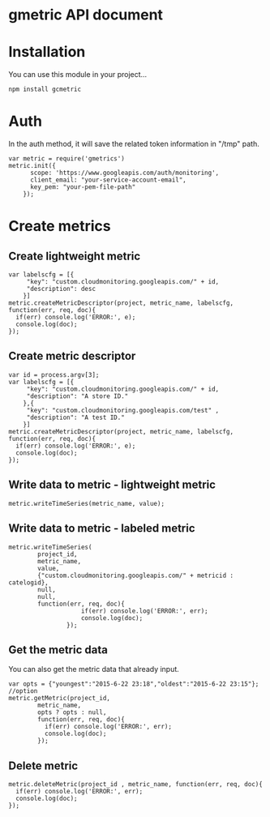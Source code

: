 gmetric API document
====

# Installation

You can use this module in your project...

```
npm install gcmetric
```

# Auth

In the auth method, it will save the related token information in "/tmp" path.

```
var metric = require('gmetrics')
metric.init({
      scope: 'https://www.googleapis.com/auth/monitoring',
      client_email: "your-service-account-email",
      key_pem: "your-pem-file-path"
    });
```

# Create metrics

## Create lightweight metric

```
var labelscfg = [{
	 "key": "custom.cloudmonitoring.googleapis.com/" + id,
	 "description": desc
	}]
metric.createMetricDescriptor(project, metric_name, labelscfg, function(err, req, doc){
  if(err) console.log('ERROR:', e);
  console.log(doc);
});
```

## Create metric descriptor

```
var id = process.argv[3];
var labelscfg = [{
	 "key": "custom.cloudmonitoring.googleapis.com/" + id,
	 "description": "A store ID."
	},{
	 "key": "custom.cloudmonitoring.googleapis.com/test" ,
	 "description": "A test ID."
	}]
metric.createMetricDescriptor(project, metric_name, labelscfg, function(err, req, doc){
  if(err) console.log('ERROR:', e);
  console.log(doc);
});
```


## Write data to metric - lightweight metric

```
metric.writeTimeSeries(metric_name, value);
```

## Write data to metric - labeled metric

```
metric.writeTimeSeries(
        project_id,
        metric_name,
        value,
        {"custom.cloudmonitoring.googleapis.com/" + metricid : catelogid},
        null,
        null,
        function(err, req, doc){
					if(err) console.log('ERROR:', err);
					console.log(doc);
				});
```

## Get the metric data

You can also get the metric data that already input.

```
var opts = {"youngest":"2015-6-22 23:18","oldest":"2015-6-22 23:15"}; //option
metric.getMetric(project_id,
        metric_name,
        opts ? opts : null,
        function(err, req, doc){
          if(err) console.log('ERROR:', err);
          console.log(doc);
        });
```

## Delete metric

```
metric.deleteMetric(project_id , metric_name, function(err, req, doc){
  if(err) console.log('ERROR:', err);
  console.log(doc);
});
```
